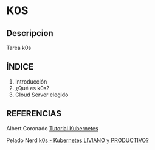 # K0S
## Descripcion
Tarea k0s

## ÍNDICE
1. Introducción
2. ¿Qué es k0s?
3. Cloud Server elegido

## REFERENCIAS

Albert Coronado
[Tutorial Kubernetes](https://www.youtube.com/watch?v=gmFSmzAWcig)

Pelado Nerd
[k0s - Kubernetes LIVIANO y PRODUCTIVO?](https://www.youtube.com/watch?v=netJ0Nuj_tw&t=200s)
